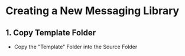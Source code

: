 # Creating a New Messaging Library

## 1. Copy Template Folder
- Copy the "Template" Folder into the Source Folder  